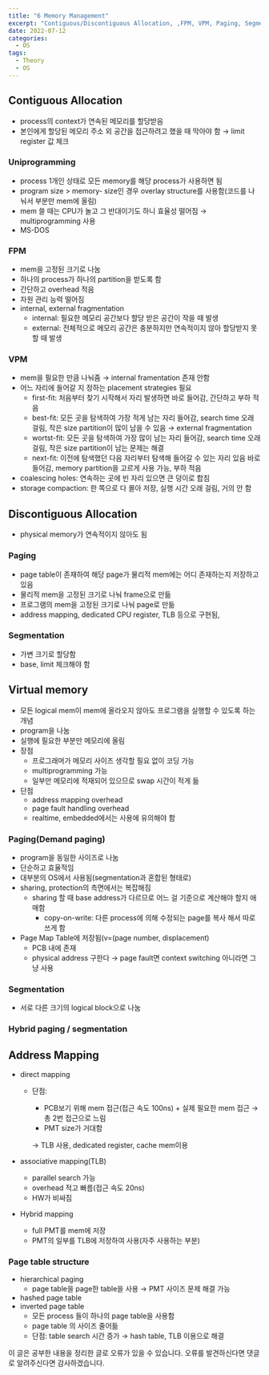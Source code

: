 ```yaml
---
title: "6 Memory Management"
excerpt: "Contiguous/Discontiguous Allocation, ,FPM, VPM, Paging, Segmentation, Virtual Memory"
date: 2022-07-12
categories:
  - OS
tags:
  - Theory
  - OS
---
```

## Contiguous Allocation

- process의 context가 연속된 메모리를 할당받음
- 본인에게 할당된 메모리 주소 외 공간을 접근하려고 했을 때 막아야 함 → limit register 값 체크

### Uniprogramming

- process 1개인 상태로 모든 memory를 해당 process가 사용하면 됨
- program size > memory- size인 경우 overlay structure를 사용함(코드를 나눠서 부분만 mem에 올림)
- mem 쓸 때는 CPU가 놀고 그 반대이기도 하니 효율성 떨어짐 → multiprogramming 사용
- MS-DOS

### FPM

- mem을 고정된 크기로 나눔
- 하나의 process가 하나의 partition을 받도록 함
- 간단하고 overhead 적음
- 자원 관리 능력 떨어짐
- internal, external fragmentation
    - internal: 필요한 메모리 공간보다 할당 받은 공간이 작을 때 발생
    - external: 전체적으로 메모리 공간은 충분하지만 연속적이지 않아 할당받지 못할 때 발생

### VPM

- mem을 필요한 만큼 나눠줌 → internal framentation 존재 안함
- 어느 자리에 들어갈 지 정하는 placement strategies 필요
    - first-fit: 처음부터 찾기 시작해서 자리 발생하면 바로 들어감, 간단하고 부하 적음
    - best-fit: 모든 곳을 탐색하여 가장 적게 남는 자리 들어감, search time 오래 걸림, 작은 size partition이 많이 남을 수 있음 → external fragmentation
    - wortst-fit: 모든 곳을 탐색하여 가장 많이 남는 자리 들어감, search time 오래 걸림, 작은 size partition이 남는 문제는 해결
    - next-fit: 이전에 탐색했던 다음 자리부터 탐색해 들어갈 수 있는 자리 있음 바로 들어감, memory partition을 고르게 사용 가능, 부하 적음
- coalescing holes: 연속하는 곳에 빈 자리 있으면 큰 덩이로 합침
- storage compaction: 한 쪽으로 다 몰아 저장, 실행 시간 오래 걸림, 거의 안 함

## Discontiguous Allocation

- physical memory가 연속적이지 않아도 됨

### Paging

- page table이 존재하여 해당 page가 물리적 mem에는 어디 존재하는지 저장하고 있음
- 물리적 mem을 고정된 크기로 나눠 frame으로 만듦
- 프로그램의 mem을 고정된 크기로 나눠 page로 만듦
- address mapping, dedicated CPU register, TLB 등으로 구현됨,

### Segmentation

- 가변 크기로 할당함
- base, limit 체크해야 함

## Virtual memory

- 모든 logical mem이 mem에 올라오지 않아도 프로그램을 실행할 수 있도록 하는 개념
- program을 나눔
- 실행에 필요한 부분만 메모리에 올림
- 장점
    - 프로그래머가 메모리 사이즈 생각할 필요 없이 코딩 가능
    - multiprogramming 가능
    - 일부만 메모리에 적재되어 있으므로 swap 시간이 적게 듦
- 단점
    - address mapping overhead
    - page fault handling overhead
    - realtime, embedded에서는 사용에 유의해야 함

### Paging(Demand paging)

- program을 동일한 사이즈로 나눔
- 단순하고 효율적임
- 대부분의 OS에서 사용됨(segmentation과 혼합된 형태로)
- sharing, protection의 측면에서는 복잡해짐
    - sharing 할 때 base address가 다르므로 어느 걸 기준으로 계산해야 할지 애매함
        - copy-on-write: 다른 process에 의해 수정되는 page를 복사 해서 따로 쓰게 함
- Page Map Table에 저장됨(v=(page number, displacement)
    - PCB 내에 존재
    - physical address 구한다 → page fault면 context switching 아니라면 그냥 사용

### Segmentation

- 서로 다른 크기의 logical block으로 나눔

### Hybrid paging / segmentation

## Address Mapping

- direct mapping
    - 단점:
        - PCB보기 위해 mem 접근(접근 속도 100ns) + 실제 필요한 mem 접근 → 총 2번 접근으로 느림
        - PMT size가 거대함
        
        → TLB 사용, dedicated register, cache mem이용
        
- associative mapping(TLB)
    - parallel search 가능
    - overhead 적고 빠름(접근 속도 20ns)
    - HW가 비싸짐
- Hybrid mapping
    - full PMT를 mem에 저장
    - PMT의 일부를 TLB에 저장하여 사용(자주 사용하는 부분)

### Page table structure

- hierarchical paging
    - page table을 page한 table을 사용 → PMT 사이즈 문제 해결 가능
- hashed page table
- inverted page table
    - 모든 process 들이 하나의 page table을 사용함
    - page table 의 사이즈 줄어듦
    - 단점: table search 시간 증가 → hash table, TLB 이용으로 해결

이 글은 공부한 내용을 정리한 글로 오류가 있을 수 있습니다. 오류를 발견하신다면 댓글로 알려주신다면 감사하겠습니다.
